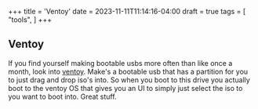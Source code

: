 +++
title = 'Ventoy'
date = 2023-11-11T11:14:16-04:00
draft = true
tags = [
    "tools",
]
+++

## Ventoy

If you find yourself making bootable usbs more often than like once a month, look into [ventoy](https://www.ventoy.net). Make's a bootable usb that has a partition for you to just drag and drop iso's into. So when you boot to this drive you actually boot to the ventoy OS that gives you an UI to simply just select the iso to you want to boot into. Great stuff.
